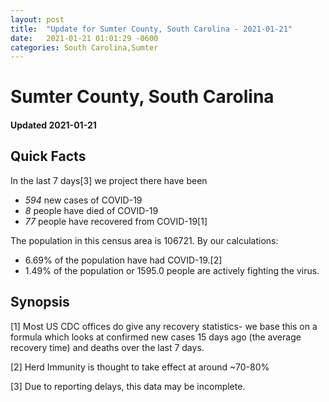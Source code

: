 ```yaml
---
layout: post
title:  "Update for Sumter County, South Carolina - 2021-01-21"
date:   2021-01-21 01:01:29 -0600
categories: South Carolina,Sumter
---
```


# Sumter County, South Carolina
#### Updated 2021-01-21

## Quick Facts

In the last 7 days[3] we project there have been
- *594* new cases of COVID-19
- *8* people have died of COVID-19
- *77* people have recovered from COVID-19[1]

The population in this census area is 106721. By our calculations:
- 6.69% of the population have had COVID-19.[2]
- 1.49% of the population or 1595.0 people are actively fighting the virus.

## Synopsis




[1] Most US CDC offices do give any recovery statistics- we base this on a formula which looks at confirmed new cases
15 days ago (the average recovery time) and deaths over the last 7 days.

[2] Herd Immunity is thought to take effect at around ~70-80%

[3] Due to reporting delays, this data may be incomplete.
 
    